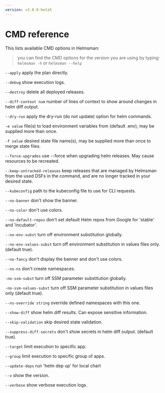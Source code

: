 ```yaml
---
version: v3.0.0-beta5
---
```


# CMD reference

This lists available CMD options in Helmsman:

> you can find the CMD options for the version you are using by typing: `helmsman -h` or `helmsman --help`

  `--apply`
        apply the plan directly.

  `--debug`
        show execution logs.

  `--destroy`
        delete all deployed releases.

  `--diff-context num`
        number of lines of context to show around changes in helm diff output.

  `--dry-run`
        apply the dry-run (do not update) option for helm commands.

  `-e value`
        file(s) to load environment variables from (default .env), may be supplied more than once.

  `-f value`
        desired state file name(s), may be supplied more than once to merge state files.

  `--force-upgrades`
        use --force when upgrading helm releases. May cause resources to be recreated.

  `--keep-untracked-releases`
        keep releases that are managed by Helmsman from the used DSFs in the command, and are no longer tracked in your desired state.

  `--kubeconfig`
        path to the kubeconfig file to use for CLI requests.

  `--no-banner`
        don't show the banner.

  `--no-color`
        don't use colors.

  `--no-default-repos`
        don't set default Helm repos from Google for 'stable' and 'incubator'.

  `--no-env-subst`
        turn off environment substitution globally.

  `--no-env-values-subst`
        turn off environment substitution in values files only. (default true).

  `--no-fancy`
        don't display the banner and don't use colors.

  `--no-ns`
        don't create namespaces.

  `-no-ssm-subst`
        turn off SSM parameter substitution globally.

  `-no-ssm-values-subst`
        turn off SSM parameter substitution in values files only (default true).

  `--ns-override string`
        override defined namespaces with this one.

  `--show-diff`
        show helm diff results. Can expose sensitive information.

  `--skip-validation`
        skip desired state validation.

  `--suppress-diff-secrets`
        don't show secrets in helm diff output. (default true).

  `--target`
        limit execution to specific app.

  `--group`
        limit execution to specific group of apps.

  `--update-deps`
        run 'helm dep up' for local chart

  `--v`    show the version.

  `--verbose`
        show verbose execution logs.
